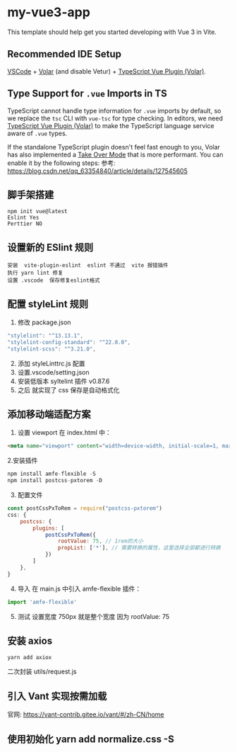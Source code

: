 # my-vue3-app

This template should help get you started developing with Vue 3 in Vite.

## Recommended IDE Setup

[VSCode](https://code.visualstudio.com/) + [Volar](https://marketplace.visualstudio.com/items?itemName=Vue.volar) (and disable Vetur) + [TypeScript Vue Plugin (Volar)](https://marketplace.visualstudio.com/items?itemName=Vue.vscode-typescript-vue-plugin).

## Type Support for `.vue` Imports in TS

TypeScript cannot handle type information for `.vue` imports by default, so we replace the `tsc` CLI with `vue-tsc` for type checking. In editors, we need [TypeScript Vue Plugin (Volar)](https://marketplace.visualstudio.com/items?itemName=Vue.vscode-typescript-vue-plugin) to make the TypeScript language service aware of `.vue` types.

If the standalone TypeScript plugin doesn't feel fast enough to you, Volar has also implemented a [Take Over Mode](https://github.com/johnsoncodehk/volar/discussions/471#discussioncomment-1361669) that is more performant. You can enable it by the following steps:
参考: https://blog.csdn.net/qq_63354840/article/details/127545605
## 脚手架搭建
```
npm init vue@latest
Eslint Yes 
Perttier NO 
```

## 设置新的 ESlint 规则
```
安装  vite-plugin-eslint  eslint 不通过  vite 报错插件
执行 yarn lint 修复
设置 .vscode  保存修复eslint格式
```

## 配置 styleLint 规则
1. 修改 package.json
```js
"stylelint": "^13.13.1",
"stylelint-config-standard": "^22.0.0",
"stylelint-scss": "^3.21.0",
```
2. 添加 styleLinttrc.js 配置
3. 设置.vscode/setting.json
4. 安装低版本 syltelint 插件  v0.87.6
5. 之后 就实现了 css 保存是自动格式化

## 添加移动端适配方案
1. 设置 viewport
在 index.html 中：
```html
<meta name="viewport" content="width=device-width, initial-scale=1, maximum-scale=1, minimum-scale=1, user-scalable=no">

```
2.安装插件
```js
npm install amfe-flexible -S
npm install postcss-pxtorem -D
```
3. 配置文件
```js
const postCssPxToRem = require("postcss-pxtorem")
css: {
    postcss: {
        plugins: [
            postCssPxToRem({
                rootValue: 75, // 1rem的大小
                propList: ['*'], // 需要转换的属性，这里选择全部都进行转换
            })
        ]
    },
}
```
4. 导入 在 main.js 中引入 amfe-flexible 插件：
```js
import 'amfe-flexible'
```
5. 测试
设置宽度 750px  就是整个宽度   因为  rootValue: 75

## 安装 axios
```
yarn add axiox 
```
二次封装 utils/request.js

## 引入 Vant 实现按需加载
官网: https://vant-contrib.gitee.io/vant/#/zh-CN/home

## 使用初始化 yarn add normalize.css -S





